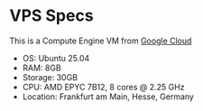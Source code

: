 # VPS Specs

This is a Compute Engine VM from [Google Cloud](https://cloud.google.com/)

* OS: Ubuntu 25.04
* RAM: 8GB
* Storage: 30GB
* CPU: AMD EPYC 7B12, 8 cores @ 2.25 GHz
* Location: Frankfurt am Main, Hesse, Germany
